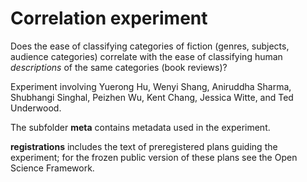 Correlation experiment
======================

Does the ease of classifying categories of fiction (genres, subjects, audience categories) correlate with the ease of classifying human *descriptions* of the same categories (book reviews)?

Experiment involving Yuerong Hu, Wenyi Shang, Aniruddha Sharma, Shubhangi Singhal, Peizhen Wu, Kent Chang, Jessica Witte, and Ted Underwood.

The subfolder **meta** contains metadata used in the experiment.

**registrations** includes the text of preregistered plans guiding the experiment; for the frozen public version of these plans see the Open Science Framework.
